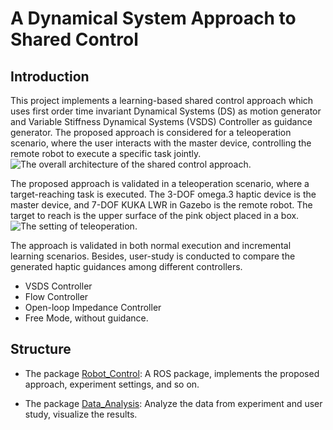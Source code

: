 # A Dynamical System Approach to Shared Control

## Introduction

This project implements a learning-based shared control approach which uses first order time invariant Dynamical Systems (DS) as motion generator and Variable Stiffness Dynamical Systems (VSDS) Controller as guidance generator. The proposed approach is considered for a teleoperation scenario, where the user interacts with the master device, controlling the remote robot to execute a specific task jointly. ![The overall architecture of the shared control approach](https://github.com/xhtsansiro/Shared_Control/blob/main/pics/Architecture_VSDS.png).

The proposed approach is validated in a teleoperation scenario, where a target-reaching task is executed. The 3-DOF omega.3 haptic device is the master device, and 7-DOF KUKA LWR in Gazebo is the remote robot. The target to reach is the upper surface of the pink object placed in a box. ![The setting of teleoperation](https://github.com/xhtsansiro/Shared_Control/blob/main/pics/teleoperation.png).

The approach is validated in both normal execution and incremental learning scenarios. Besides, user-study is conducted to compare the generated haptic guidances among different controllers. 
* VSDS Controller 
* Flow Controller 
* Open-loop Impedance Controller 
* Free Mode, without guidance.

## Structure

* The package [Robot_Control](Robot_Control/): A ROS package, implements the proposed approach, experiment settings, and so on.

* The package [Data_Analysis](Data_Analysis/): Analyze the data from experiment and user study, visualize the results.




